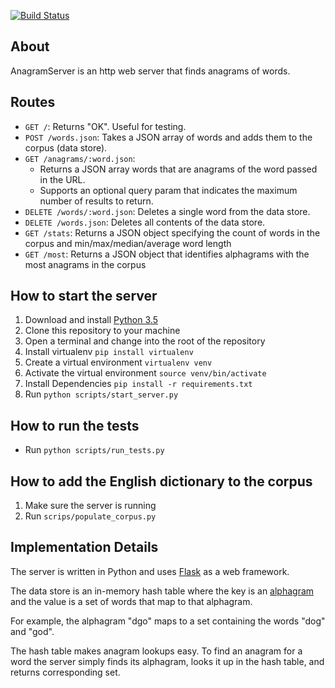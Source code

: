 [![Build Status](https://travis-ci.org/adrielklein/anagram-server.svg?branch=master)](https://travis-ci.org/adrielklein/anagram-server)

## About
AnagramServer is an http web server that finds anagrams of words.


## Routes
- `GET /`: Returns "OK". Useful for testing.
- `POST /words.json`: Takes a JSON array of words and adds them to the corpus (data store).
- `GET /anagrams/:word.json`:
  - Returns a JSON array words that are anagrams of the word passed in the URL.
  - Supports an optional query param that indicates the maximum number of results to return.
- `DELETE /words/:word.json`: Deletes a single word from the data store.
- `DELETE /words.json`: Deletes all contents of the data store.
- `GET /stats`:  Returns a JSON object specifying the count of words in the corpus and min/max/median/average word length
- `GET /most`: Returns a JSON object that identifies alphagrams with the most anagrams in the corpus

## How to start the server
1. Download and install [Python 3.5](https://www.python.org/downloads/release/python-350/)
1. Clone this repository to your machine
1. Open a terminal and change into the root of the repository
1. Install virtualenv `pip install virtualenv`
1. Create a virtual environment `virtualenv venv`
1. Activate the virtual environment `source venv/bin/activate`
1. Install Dependencies `pip install -r requirements.txt`
1. Run `python scripts/start_server.py`

## How to run the tests
- Run `python scripts/run_tests.py`

## How to add the English dictionary to the corpus
1. Make sure the server is running
1. Run `scrips/populate_corpus.py`

## Implementation Details

The server is written in Python and uses [Flask](http://flask.pocoo.org/) as a web framework.

The data store is an in-memory hash table where the key is an [alphagram](https://en.wikipedia.org/wiki/Alphagram) and the value is a set of words that map to that alphagram.

For example, the alphagram "dgo" maps to a set containing the words "dog" and "god".

The hash table makes anagram lookups easy. To find an anagram for a word the server simply finds its alphagram, looks it up in the hash table, and returns corresponding set.